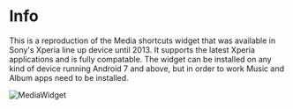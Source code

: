 # Info
This is a reproduction of the Media shortcuts widget that was available in Sony's Xperia line up device until 2013. It supports the latest Xperia applications and is fully compatable.
The widget can be installed on any kind of device running Android 7 and above, but in order to work Music and Album apps need to be installed.

![MediaWidget](https://www.mediafire.com/convkey/776f/rn90fm6xbq0a8ai6g.jpg)
